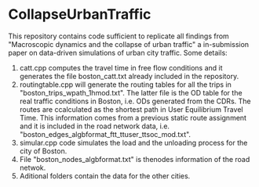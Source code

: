 # CollapseUrbanTraffic
This repository contains code sufficient to replicate all findings from "Macroscopic dynamics and the collapse of urban traffic" a in-submission paper on data-driven simulations of urban city traffic.
Some details:

1. catt.cpp computes the travel time in free flow conditions and it generates the file boston_catt.txt already included in the repository.
2. routingtable.cpp will generate the routing tables for all the trips in "boston_trips_wpath_1hmod.txt". The latter file is the OD table for the real traffic conditions in Boston, i.e. ODs generated from the CDRs. The routes are ccalculated as the shortest path in User Equilibrium Travel Time. This information comes from a previous static route assignment and it is included in the road network data, i.e. "boston_edges_algbformat_ftt_ttuser_ttsoc_mod.txt". 
3. simular.cpp code simulates the load and the unloading process for the city of Boston.
4. File "boston_nodes_algbformat.txt" is thenodes information of the road netwok.
5. Aditional folders contain the data for the other cities.
